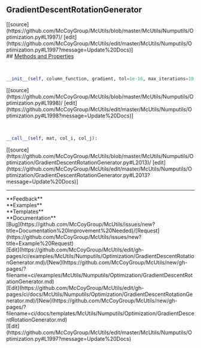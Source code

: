 ## <a id="McUtils.Numputils.Optimization.GradientDescentRotationGenerator">GradientDescentRotationGenerator</a> 

<div class="docs-source-link" markdown="1">
[[source](https://github.com/McCoyGroup/McUtils/blob/master/McUtils/Numputils/Optimization.py#L1997)/
[edit](https://github.com/McCoyGroup/McUtils/edit/master/McUtils/Numputils/Optimization.py#L1997?message=Update%20Docs)]
</div>









<div class="collapsible-section">
 <div class="collapsible-section collapsible-section-header" markdown="1">
## <a class="collapse-link" data-toggle="collapse" href="#methods" markdown="1"> Methods and Properties</a> <a class="float-right" data-toggle="collapse" href="#methods"><i class="fa fa-chevron-down"></i></a>
 </div>
 <div class="collapsible-section collapsible-section-body collapse show" id="methods" markdown="1">
 
<a id="McUtils.Numputils.Optimization.GradientDescentRotationGenerator.__init__" class="docs-object-method">&nbsp;</a> 
```python
__init__(self, column_function, gradient, tol=1e-16, max_iterations=10, damping_parameter=0.9, damping_exponent=1.1, restart_interval=3): 
```
<div class="docs-source-link" markdown="1">
[[source](https://github.com/McCoyGroup/McUtils/blob/master/McUtils/Numputils/Optimization.py#L1998)/
[edit](https://github.com/McCoyGroup/McUtils/edit/master/McUtils/Numputils/Optimization.py#L1998?message=Update%20Docs)]
</div>


<a id="McUtils.Numputils.Optimization.GradientDescentRotationGenerator.__call__" class="docs-object-method">&nbsp;</a> 
```python
__call__(self, mat, col_i, col_j): 
```
<div class="docs-source-link" markdown="1">
[[source](https://github.com/McCoyGroup/McUtils/blob/master/McUtils/Numputils/Optimization/GradientDescentRotationGenerator.py#L2013)/
[edit](https://github.com/McCoyGroup/McUtils/edit/master/McUtils/Numputils/Optimization/GradientDescentRotationGenerator.py#L2013?message=Update%20Docs)]
</div>
 </div>
</div>












---


<div markdown="1" class="text-secondary">
<div class="container">
  <div class="row">
   <div class="col" markdown="1">
**Feedback**   
</div>
   <div class="col" markdown="1">
**Examples**   
</div>
   <div class="col" markdown="1">
**Templates**   
</div>
   <div class="col" markdown="1">
**Documentation**   
</div>
   <div class="col" markdown="1">
   
</div>
   <div class="col" markdown="1">
   
</div>
   <div class="col" markdown="1">
   
</div>
</div>
  <div class="row">
   <div class="col" markdown="1">
[Bug](https://github.com/McCoyGroup/McUtils/issues/new?title=Documentation%20Improvement%20Needed)/[Request](https://github.com/McCoyGroup/McUtils/issues/new?title=Example%20Request)   
</div>
   <div class="col" markdown="1">
[Edit](https://github.com/McCoyGroup/McUtils/edit/gh-pages/ci/examples/McUtils/Numputils/Optimization/GradientDescentRotationGenerator.md)/[New](https://github.com/McCoyGroup/McUtils/new/gh-pages/?filename=ci/examples/McUtils/Numputils/Optimization/GradientDescentRotationGenerator.md)   
</div>
   <div class="col" markdown="1">
[Edit](https://github.com/McCoyGroup/McUtils/edit/gh-pages/ci/docs/McUtils/Numputils/Optimization/GradientDescentRotationGenerator.md)/[New](https://github.com/McCoyGroup/McUtils/new/gh-pages/?filename=ci/docs/templates/McUtils/Numputils/Optimization/GradientDescentRotationGenerator.md)   
</div>
   <div class="col" markdown="1">
[Edit](https://github.com/McCoyGroup/McUtils/edit/master/McUtils/Numputils/Optimization.py#L1997?message=Update%20Docs)   
</div>
   <div class="col" markdown="1">
   
</div>
   <div class="col" markdown="1">
   
</div>
   <div class="col" markdown="1">
   
</div>
</div>
</div>
</div>